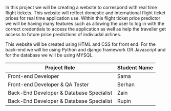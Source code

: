 In this project we will be creating a website to correspond with real time flight tickets. This website will reflect domestic and international flight ticket prices  for real time application use. Within this flight ticket price predictor we will be having many features such as allowing the user to log in with the correct credentials to access the application as well as help the traveller get access to future price predictions of indiviudal airlines.

This website will be created using HTML and CSS for front end. For the back-end we will be using Python and django framework OR Javascript and for the database we will be using MYSQL.

| Project Role                             | Student Name |
| ---------------------------------------- | ------------ |
| Front-end Developer                      | Sama         |
| Front-end Developer & QA Tester          | Berhan       |
| Back-End Developer & Database Specialist | Zain         |
| Back-End Developer & Database Specialist | Rupin        |

